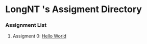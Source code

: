 # LongNT 's Assigment Directory

### Assignment List

1. Assigment 0: [Hello World](https://github.com/FASTTRACKSE/FFSE1703.JavaCore/blob/master/Assignments/Longnt/assigment1/src/assigment1/helloworld.java)